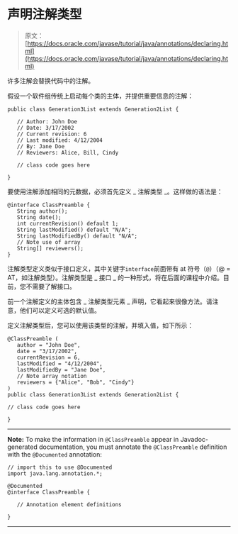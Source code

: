 # 声明注解类型

> 原文： [https://docs.oracle.com/javase/tutorial/java/annotations/declaring.html](https://docs.oracle.com/javase/tutorial/java/annotations/declaring.html)

许多注解会替换代码中的注解。

假设一个软件组传统上启动每个类的主体，并提供重要信息的注解：

```
public class Generation3List extends Generation2List {

   // Author: John Doe
   // Date: 3/17/2002
   // Current revision: 6
   // Last modified: 4/12/2004
   // By: Jane Doe
   // Reviewers: Alice, Bill, Cindy

   // class code goes here

}

```

要使用注解添加相同的元数据，必须首先定义 _ 注解类型 _。这样做的语法是：

```
@interface ClassPreamble {
   String author();
   String date();
   int currentRevision() default 1;
   String lastModified() default "N/A";
   String lastModifiedBy() default "N/A";
   // Note use of array
   String[] reviewers();
}

```

注解类型定义类似于接口定义，其中关键字`interface`前面带有 at 符号（`@`）（@ = AT，如注解类型）。注解类型是 _ 接口 _ 的一种形式，将在后面的课程中介绍。目前，您不需要了解接口。

前一个注解定义的主体包含 _ 注解类型元素 _ 声明，它看起来很像方法。请注意，他们可以定义可选的默认值。

定义注解类型后，您可以使用该类型的注解，并填入值，如下所示：

```
@ClassPreamble (
   author = "John Doe",
   date = "3/17/2002",
   currentRevision = 6,
   lastModified = "4/12/2004",
   lastModifiedBy = "Jane Doe",
   // Note array notation
   reviewers = {"Alice", "Bob", "Cindy"}
)
public class Generation3List extends Generation2List {

// class code goes here

}

```

* * *

**Note:** To make the information in `@ClassPreamble` appear in Javadoc-generated documentation, you must annotate the `@ClassPreamble` definition with the `@Documented` annotation:

```
// import this to use @Documented
import java.lang.annotation.*;

@Documented
@interface ClassPreamble {

   // Annotation element definitions

}

```

* * *